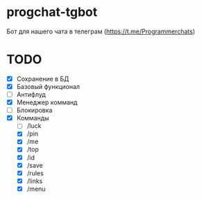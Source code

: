 # progchat-tgbot
Бот для нашего чата в телеграм (https://t.me/Programmerchats)

# TODO
- [x] Сохранение в БД
- [x] Базовый функционал
- [ ] Антифлуд
- [x] Менеджер комманд
- [ ] Блокировка
- [x] Комманды
  - [ ] /luck
  - [x] /pin
  - [x] /me
  - [x] /top
  - [x] /id
  - [x] /save
  - [x] /rules
  - [x] /links
  - [x] /menu
